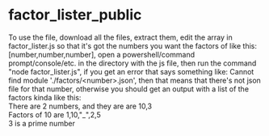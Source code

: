 # factor_lister_public



To use the file, download all the files, extract them, edit the array in factor_lister.js so that it's got the numbers you want the factors of like this: \[number,number,number], open a powershell/command prompt/console/etc. in the directory with the js file, then run the command "node factor_lister.js", if you get an error that says something like: Cannot find module './factors/\<number>.json', then that means that there's not json file for that number, otherwise you should get an output with a list of the factors kinda like this:
  <br>
  There are 2 numbers, and they are are 10,3
  <br>
  Factors of 10 are 1,10,"\_",2,5
 <br>
  3 is a prime number
